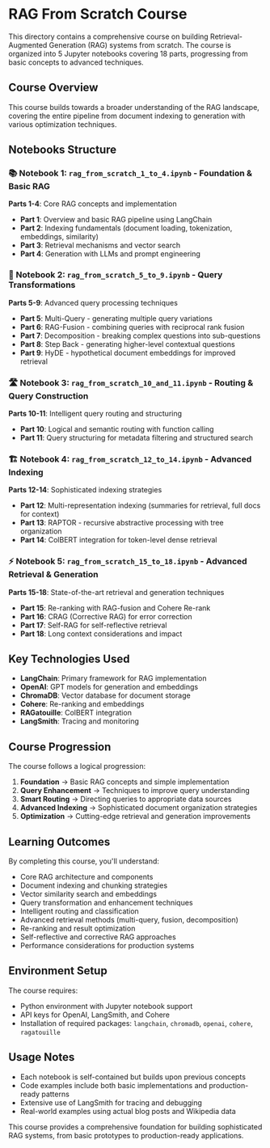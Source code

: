 # RAG From Scratch Course

This directory contains a comprehensive course on building Retrieval-Augmented Generation (RAG) systems from scratch. The course is organized into 5 Jupyter notebooks covering 18 parts, progressing from basic concepts to advanced techniques.

## Course Overview

This course builds towards a broader understanding of the RAG landscape, covering the entire pipeline from document indexing to generation with various optimization techniques.

## Notebooks Structure

### 📚 Notebook 1: `rag_from_scratch_1_to_4.ipynb` - Foundation & Basic RAG
**Parts 1-4**: Core RAG concepts and implementation
- **Part 1**: Overview and basic RAG pipeline using LangChain
- **Part 2**: Indexing fundamentals (document loading, tokenization, embeddings, similarity)
- **Part 3**: Retrieval mechanisms and vector search
- **Part 4**: Generation with LLMs and prompt engineering

### 🔄 Notebook 2: `rag_from_scratch_5_to_9.ipynb` - Query Transformations
**Parts 5-9**: Advanced query processing techniques
- **Part 5**: Multi-Query - generating multiple query variations
- **Part 6**: RAG-Fusion - combining queries with reciprocal rank fusion
- **Part 7**: Decomposition - breaking complex questions into sub-questions
- **Part 8**: Step Back - generating higher-level contextual questions
- **Part 9**: HyDE - hypothetical document embeddings for improved retrieval

### 🛣️ Notebook 3: `rag_from_scratch_10_and_11.ipynb` - Routing & Query Construction
**Parts 10-11**: Intelligent query routing and structuring
- **Part 10**: Logical and semantic routing with function calling
- **Part 11**: Query structuring for metadata filtering and structured search

### 🏗️ Notebook 4: `rag_from_scratch_12_to_14.ipynb` - Advanced Indexing
**Parts 12-14**: Sophisticated indexing strategies
- **Part 12**: Multi-representation indexing (summaries for retrieval, full docs for context)
- **Part 13**: RAPTOR - recursive abstractive processing with tree organization
- **Part 14**: ColBERT integration for token-level dense retrieval

### ⚡ Notebook 5: `rag_from_scratch_15_to_18.ipynb` - Advanced Retrieval & Generation
**Parts 15-18**: State-of-the-art retrieval and generation techniques
- **Part 15**: Re-ranking with RAG-fusion and Cohere Re-rank
- **Part 16**: CRAG (Corrective RAG) for error correction
- **Part 17**: Self-RAG for self-reflective retrieval
- **Part 18**: Long context considerations and impact

## Key Technologies Used

- **LangChain**: Primary framework for RAG implementation
- **OpenAI**: GPT models for generation and embeddings
- **ChromaDB**: Vector database for document storage
- **Cohere**: Re-ranking and embeddings
- **RAGatouille**: ColBERT integration
- **LangSmith**: Tracing and monitoring

## Course Progression

The course follows a logical progression:

1. **Foundation** → Basic RAG concepts and simple implementation
2. **Query Enhancement** → Techniques to improve query understanding
3. **Smart Routing** → Directing queries to appropriate data sources
4. **Advanced Indexing** → Sophisticated document organization strategies
5. **Optimization** → Cutting-edge retrieval and generation improvements

## Learning Outcomes

By completing this course, you'll understand:

- Core RAG architecture and components
- Document indexing and chunking strategies
- Vector similarity search and embeddings
- Query transformation and enhancement techniques
- Intelligent routing and classification
- Advanced retrieval methods (multi-query, fusion, decomposition)
- Re-ranking and result optimization
- Self-reflective and corrective RAG approaches
- Performance considerations for production systems

## Environment Setup

The course requires:
- Python environment with Jupyter notebook support
- API keys for OpenAI, LangSmith, and Cohere
- Installation of required packages: `langchain`, `chromadb`, `openai`, `cohere`, `ragatouille`

## Usage Notes

- Each notebook is self-contained but builds upon previous concepts
- Code examples include both basic implementations and production-ready patterns
- Extensive use of LangSmith for tracing and debugging
- Real-world examples using actual blog posts and Wikipedia data

This course provides a comprehensive foundation for building sophisticated RAG systems, from basic prototypes to production-ready applications.